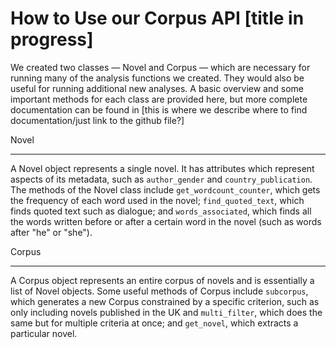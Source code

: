 # How to Use our Corpus API [title in progress]

We created two classes — Novel and Corpus — which are necessary for running many of the analysis 
functions we created. They would also be useful for running additional new analyses. A basic 
overview and some important methods for each class are provided here, but more complete 
documentation can be found 
in [this is where we describe where to find documentation/just link to the github file?]

Novel
*****

A Novel object represents a single novel. It has attributes which represent aspects of its 
metadata, such as `author_gender` and `country_publication`. The methods of the Novel class 
include `get_wordcount_counter`, which gets the frequency of each word used in the novel; 
`find_quoted_text`, which finds quoted 
text such as dialogue; and `words_associated`, which finds all the words written before or after 
a certain word in the novel (such as words after "he" or "she").


Corpus
*****

A Corpus object represents an entire corpus of novels and is essentially a list of Novel objects.
 Some useful methods of Corpus include `subcorpus`, which generates a new Corpus constrained by a
  specific criterion, such as only including novels published in the UK and `multi_filter`, which
   does the same but for multiple criteria at once; and `get_novel`, which extracts a particular 
   novel.

